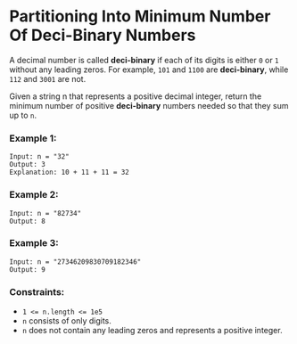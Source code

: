# Partitioning Into Minimum Number Of Deci-Binary Numbers

A decimal number is called **deci-binary** if each of its digits is either `0` or `1` without any leading zeros. For example, `101` and `1100` are **deci-binary**, while `112` and `3001` are not.

Given a string n that represents a positive decimal integer, return the minimum number of positive **deci-binary** numbers needed so that they sum up to `n`.

 

### Example 1:
```
Input: n = "32"
Output: 3
Explanation: 10 + 11 + 11 = 32
```
### Example 2:
```
Input: n = "82734"
Output: 8
```
### Example 3:
```
Input: n = "27346209830709182346"
Output: 9
``` 

### Constraints:

* `1 <= n.length <= 1e5`
* `n` consists of only digits.
* `n` does not contain any leading zeros and represents a positive integer.